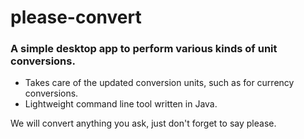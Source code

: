 # please-convert

### A simple desktop app to perform various kinds of unit conversions.

- Takes care of the updated conversion units, such as for currency conversions.
- Lightweight command line tool written in Java.

We will convert anything you ask, just don't forget to say please.



